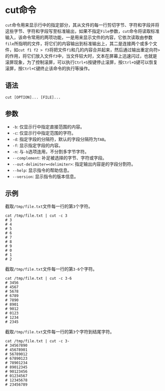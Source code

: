 # cut命令
`cut`命令用来显示行中的指定部分，其从文件的每一行剪切字节、字符和字段并将这些字节、字符和字段写至标准输出，如果不指定`File`参数，`cut`命令将读取标准输入，该命令常用的两项功能，一是用来显示文件的内容，它依次读取由参数`file`所指明的文件，将它们的内容输出到标准输出上，其二是连接两个或多个文件，如`cut f1 f2 > f3`将把文件`f1`和几的内容合并起来，然后通过输出重定向符`>`的作用，将它们放入文件`f3`中，当文件较大时，文本在屏幕上迅速闪过，也就是滚屏现象，为了控制滚屏，可以执行`Ctrl+S`按键停止滚屏，按`Ctrl+Q`键可以恢复滚屏，按`Ctrl+C`键终止该命令的执行等操作。

## 语法

```shell
cut [OPTION]... [FILE]...
```

## 参数
* `-b`: 仅显示行中指定直接范围的内容。
* `-c`: 仅显示行中指定范围的字符。
* `-d`: 指定字段的分隔符，默认的字段分隔符为`TAB`。
* `-f`: 显示指定字段的内容。
* `-n`: 与`-b`选项连用，不分割多字节字符。
* `--complement`: 补足被选择的字节、字符或字段。
* `--out-delimiter=<delimiter>`: 指定输出内容是的字段分割符。
* `--help`: 显示指令的帮助信息。
* `--version`: 显示指令的版本信息。

## 示例

截取`/tmp/file.txt`文件每一行的第`3`个字符。

```shell
cat /tmp/file.txt | cut -c 3
# 3
# 4
# 5
# 6
# 7
# 8
# 9
# 0
# 1
# 2
```

截取`/tmp/file.txt`文件每一行的第`3-6`个字符。

```shell
cat /tmp/file.txt | cut -c 3-6
# 3456
# 4567
# 5678
# 6789
# 7890
# 8901
# 9012
# 0123
# 1234
# 2345
```

截取`/tmp/file.txt`文件每一行的第`3`个字符到结尾字符。

```shell
cat /tmp/file.txt | cut -c 3-
# 34567890
# 45678901
# 56789012
# 67890123
# 78901234
# 89012345
# 90123456
# 01234567
# 12345678
# 23456789
```


